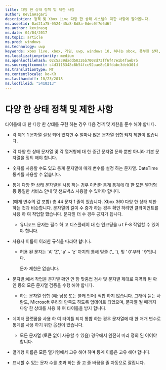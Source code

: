 ```yaml
---
title: 다양 한 상태 정책 및 제한 사항
author: KevinAsgari
description: 정책 및 Xbox Live 다양 한 상태 시스템의 제한 사항에 알아봅니다.
ms.assetid: 0ad21a75-0524-45a8-8d8a-0dec0f7d6d6f
ms.author: kevinasg
ms.date: 04/04/2017
ms.topic: article
ms.prod: windows
ms.technology: uwp
keywords: xbox live, xbox, 게임, uwp, windows 10, 하나는 xbox, 풍부한 상태, 정책
ms.localizationpriority: medium
ms.openlocfilehash: 02c5a39dadd50326b7008d73ff6f47e1b4faeb7b
ms.sourcegitcommit: c4d3115348c8b54fcc92aae8e18fdabc3deb301d
ms.translationtype: MT
ms.contentlocale: ko-KR
ms.lasthandoff: 10/23/2018
ms.locfileid: "5410313"
---
```

# <a name="rich-presence-policies-and-limitations"></a>다양 한 상태 정책 및 제한 사항

타이틀에 대 한 다양 한 상태를 구현 하는 경우 다음 정책 및 제한을 준수 해야 합니다.

-   각 제목 1 문자열 설정 되어 있지만 수 얼마나 많은 문자열 집합 켜져 제한이 없습니다.
-   각 다양 한 상태 문자열 및 각 열거형에 대 한 중간 문자열 문화 뿐만 아니라 기본 문자열을 정의 해야 합니다.
-   숫자를 사용할 수도 있고 통계 문자열에 매개 변수를 설정 하는 문자열. DateTime 통계를 사용할 수 없습니다.
-   통계 다양 한 상태 문자열을 사용 하는 경우 이러한 통계 통계에 대 한 모든 열거형 등 동일한 서비스 안내 및 샌드박스 사용할 수 있어야 합니다.
-   (매개 변수의 값 포함) 총 44 문자 1 줄이 있습니다. Xbox 360 다양 한 상태 제한 하는 것과 비슷합니다. 문자열의 길이 수 증가 하는 경우 확인 하려면 클라이언트를 사용 하 여 작업할 했습니다. 문자열 더 수 경우 공지가 됩니다.
    -   유니코드 문자는 필수 하 고 디스플레이 대 한 인코딩을 u t F-8 작업할 수 있어야 합니다.
-   사용자 이름이 이러한 규칙을 따라야 합니다.
    -   허용 된 문자는 'A' 'Z', 'a' ~ 'z' 까지의 통해 밑줄 ('\_ '), 및 ' 0'부터 ' 9'입니다.

        문자 제한은 없습니다.

-   문자열;에서 작업을 문자열 확인 안 함 맞춤법 검사 및 문자열 제대로 지역화 된 확인 등의 모든 문자열 검증을 수행 해야 합니다.
    -   하는 문자열 집합 (예: 남용 또는 불쾌 언어) 적합 하지 않습니다. 그래야 듣는 사람도, Microsoft 우리의 만족도 하도록 업데이트 되었으며, 문자열 될 때까지 다양 한 상태를 사용 하 여 타이틀을 방지 합니다.
-   데이터 플랫폼을 사용 하 여 타이틀 되지 통합 하는 경우 문자열에 대 한 매개 변수로 통계를 사용 하기 위한 옵션이 있습니다.
    -   모든 문자열 (토큰 없이 사용할 수 있음) 경우에서 완전히 미리 정의 된 이어야 합니다.
-   열거형 이름은 모든 열거형에서 고유 해야 하며 통계 이름은 고유 해야 합니다.
-   표시할 수 있는 문자 수를 초과 하는 줄 고 줄 바꿈을 줄 자동으로 잘립니다.
